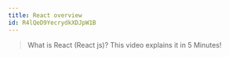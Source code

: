 ```yaml
---
title: React overview
id: R4lQeD9YecrydkXDJpW1B
---
```


<link-bookmark href="https://www.youtube.com/watch?v=N3AkSS5hXMA" title="What Is React (React js) & Why Is It So Popular?">

> What is React (React js)? This video explains it in 5 Minutes!

</link-bookmark>
